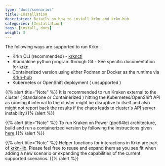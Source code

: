 ```yaml
---
type: "docs/scenarios"
title: Installation
description: Details on how to install krkn and krkn-hub
categories: [Installation]
tags: [install, docs]
weight: 3
---
```


<!-- {{% pageinfo %}}
This is a placeholder page that shows you how to use this template site.
{{% /pageinfo %}} -->

The following ways are supported to run Krkn:
- Krkn CLI (recommended) - [krknctl](../krknctl/installation.md)
- Standalone python program through Git - See specific documentation for [krkn](krkn.md)
- Containerized version using either Podman or Docker as the runtime via [Krkn-hub](krkn-hub.md)
- Kubernetes or OpenShift deployment ( unsupported )

{{% alert title="Note" %}} It is recommended to run Kraken external to the cluster ( Standalone or Containerized ) hitting the Kubernetes/OpenShift API as running it internal to the cluster might be disruptive to itself and also might not report back the results if the chaos leads to cluster's API server instability.{{% /alert %}}

{{% alert title="Note" %}} To run Kraken on Power (ppc64le) architecture, build and run a containerized version by following the instructions given [here](https://github.com/krkn-chaos/krkn/blob/main/containers/build_own_image-README.md).{{% /alert %}}

{{% alert title="Note" %}} Helper functions for interactions in Krkn are part of [krkn-lib](https://github.com/krkn-chaos/krkn-lib). Please feel free to reuse and expand them as you see fit when adding a new scenario or expanding the capabilities of the current supported scenarios. {{% /alert %}}

